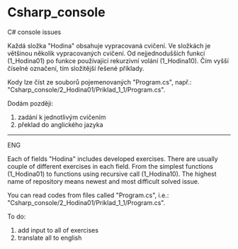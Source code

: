# Csharp_console
C# console issues

Každá složka "Hodina" obsahuje vypracovaná cvičení. Ve složkách je většinou několik vypracovaných cvičení. Od nejjednodušších funkcí (1_Hodina01) po funkce používající rekurzivní volání (1_Hodina10). Čím vyšší číselné označení, tím složitější řešené příklady.

Kody lze číst ze souborů pojemenovaných "Program.cs", např.: "Csharp_console/2_Hodina01/Priklad_1_1/Program.cs".

Dodám později:
1) zadání k jednotlivým cvičením
2) překlad do anglického jazyka


___________________________________________________________________________________________________________
ENG

Each of fields "Hodina" includes developed exercises. There are usually couple of different exercises in each field. From the simplest functions (1_Hodina01) to functions using recursive call (1_Hodina10). The highest name of repository means newest and most difficult solved issue.

You can read codes from files called "Program.cs", i.e.: "Csharp_console/2_Hodina01/Priklad_1_1/Program.cs".

To do:
1) add input to all of exercises
2) translate all to english
